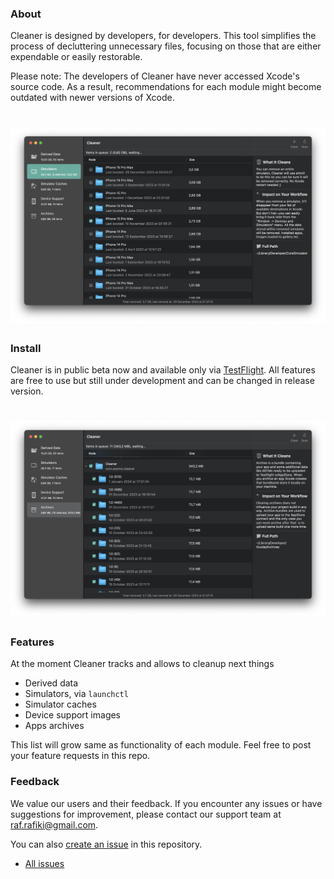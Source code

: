### About
Cleaner is designed by developers, for developers. This tool simplifies the process of decluttering unnecessary files, focusing on those that are either expendable or easily restorable.

Please note: The developers of Cleaner have never accessed Xcode's source code. As a result, recommendations for each module might become outdated with newer versions of Xcode.

# ![Cleaner](https://github.com/deszip/Cleaner-Tracker/raw/main/scr-1.png)

### Install
Cleaner is in public beta now and available only via [TestFlight](https://example.com).
All features are free to use but still under development and can be changed in release version.

# ![Cleaner](https://github.com/deszip/Cleaner-Tracker/raw/main/scr-2.png)

### Features
At the moment Cleaner tracks and allows to cleanup next things
- Derived data
- Simulators, via `launchctl`
- Simulator caches
- Device support images
- Apps archives

This list will grow same as functionality of each module. Feel free to post your feature requests in this repo.

### Feedback
We value our users and their feedback. If you encounter any issues or have suggestions for improvement, please contact our support team at raf.rafiki@gmail.com.

You can also [create an issue](https://github.com/deszip/Cleaner-Tracker/issues/new) in this repository.

* [All issues](https://github.com/deszip/Cleaner-Tracker/issues)
